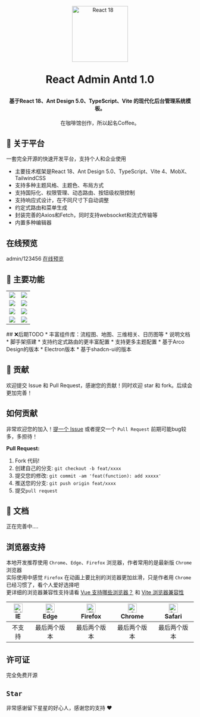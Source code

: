 <p align="center">
  <img  style='width: 150px;' src="https://coffee-admin-img.oss-cn-beijing.aliyuncs.com/logo.png?Expires=1733408119&OSSAccessKeyId=TMP.3KjfLxxZfpD5QdxfQo1KcAN7zzPQ1KLPQ2CXZFdoeMJEnZSydHN2NuaBNaLJ7p1TJVjzuF7GNnx74AyHYjMhgtVdWYSnnT&Signature=2v62rZF05QOm8eeu%2FmccH5lnrYY%3D" alt="React 18">
 
</p>
<h1 align="center" style="margin: 30px 0 30px; font-weight: bold;">React Admin Antd 1.0</h1>
<h4 align="center">基于React 18、Ant Design 5.0、TypeScript、Vite 的现代化后台管理系统模板。</h4>
<p align="center">
  在咖啡馆创作，所以起名Coffee。
</p>

## 🚀 关于平台
   一套完全开源的快速开发平台，支持个人和企业使用
   * 主要技术框架是React 18、Ant Design 5.0、TypeScript、Vite 4、MobX、TailwindCSS
   * 支持多种主题风格、主题色、布局方式
   * 支持国际化、权限管理、动态路由、按钮级权限控制
   * 支持响应式设计，在不同尺寸下自动调整
   * 约定式路由和菜单生成
   * 封装完善的Axios和Fetch，同时支持websocket和流式传输等
   * 内置多种编辑器
## 在线预览
  admin/123456
  [在线预览](https://bestycw.github.io/react-admin-antd/)
## 🚀 主要功能

<table>
    <tr>
        <td><img src="https://coffee-admin-img.oss-cn-beijing.aliyuncs.com/%E7%99%BB%E5%BD%95%E9%A1%B5.png?Expires=1733409189&OSSAccessKeyId=TMP.3KjfLxxZfpD5QdxfQo1KcAN7zzPQ1KLPQ2CXZFdoeMJEnZSydHN2NuaBNaLJ7p1TJVjzuF7GNnx74AyHYjMhgtVdWYSnnT&Signature=%2FAzZoRrVKf1KQG7qRxWomz%2FqiMQ%3D"/></td>
        <td><img src="https://coffee-admin-img.oss-cn-beijing.aliyuncs.com/%E9%A6%96%E9%A1%B5.png?Expires=1733410170&OSSAccessKeyId=TMP.3KjfLxxZfpD5QdxfQo1KcAN7zzPQ1KLPQ2CXZFdoeMJEnZSydHN2NuaBNaLJ7p1TJVjzuF7GNnx74AyHYjMhgtVdWYSnnT&Signature=81ktCQQbWCycB93Pbbs6ixPl5Rg%3D"/></td>
    </tr>
    <tr>
        <td><img src="https://coffee-admin-img.oss-cn-beijing.aliyuncs.com/%E8%AF%B7%E6%B1%82%E5%8A%9F%E8%83%BD.png?Expires=1733409220&OSSAccessKeyId=TMP.3KjfLxxZfpD5QdxfQo1KcAN7zzPQ1KLPQ2CXZFdoeMJEnZSydHN2NuaBNaLJ7p1TJVjzuF7GNnx74AyHYjMhgtVdWYSnnT&Signature=QzjgLBDTNKBvDHrlC2gNWpcgkJA%3D"/></td>
        <td><img src="https://coffee-admin-img.oss-cn-beijing.aliyuncs.com/%E7%B3%BB%E7%BB%9F%E9%85%8D%E7%BD%AE.png?Expires=1733409227&OSSAccessKeyId=TMP.3KjfLxxZfpD5QdxfQo1KcAN7zzPQ1KLPQ2CXZFdoeMJEnZSydHN2NuaBNaLJ7p1TJVjzuF7GNnx74AyHYjMhgtVdWYSnnT&Signature=ahi6SHdZSj4xC%2FFjv5l0RjffQoM%3D"/></td>
    </tr>
    <tr>
        <td><img src="https://coffee-admin-img.oss-cn-beijing.aliyuncs.com/%E5%B0%8F%E5%B1%8F%E5%B9%95.png?Expires=1733409249&OSSAccessKeyId=TMP.3KjfLxxZfpD5QdxfQo1KcAN7zzPQ1KLPQ2CXZFdoeMJEnZSydHN2NuaBNaLJ7p1TJVjzuF7GNnx74AyHYjMhgtVdWYSnnT&Signature=63%2BekOnN8FeHHUaTyboJHkTEFAY%3D"/></td>
        <td><img src="https://coffee-admin-img.oss-cn-beijing.aliyuncs.com/%E7%BC%96%E8%BE%91%E5%99%A8.png?Expires=1733409459&OSSAccessKeyId=TMP.3KjfLxxZfpD5QdxfQo1KcAN7zzPQ1KLPQ2CXZFdoeMJEnZSydHN2NuaBNaLJ7p1TJVjzuF7GNnx74AyHYjMhgtVdWYSnnT&Signature=g23GrZEZg4KcMemLhwhh%2FDYAz18%3D"/></td>
    </tr>
	<tr>
        <td><img src="https://coffee-admin-img.oss-cn-beijing.aliyuncs.com/%E8%A1%A8%E5%8D%95%E5%8A%9F%E8%83%BD.png?Expires=1733409469&OSSAccessKeyId=TMP.3KjfLxxZfpD5QdxfQo1KcAN7zzPQ1KLPQ2CXZFdoeMJEnZSydHN2NuaBNaLJ7p1TJVjzuF7GNnx74AyHYjMhgtVdWYSnnT&Signature=s6NID5r9S0qbynsx95W2iD96EV8%3D"/></td>
        <td><img src="https://coffee-admin-img.oss-cn-beijing.aliyuncs.com/%E6%9D%83%E9%99%90%E9%85%8D%E7%BD%AE.png?Expires=1733409502&OSSAccessKeyId=TMP.3KjfLxxZfpD5QdxfQo1KcAN7zzPQ1KLPQ2CXZFdoeMJEnZSydHN2NuaBNaLJ7p1TJVjzuF7GNnx74AyHYjMhgtVdWYSnnT&Signature=7hQ2BConK7Wu6%2FNvnSrLiC%2BDa0s%3D"/></td>
    </tr>	 


</table>
## ❌后期TODO
  * 丰富组件库：流程图、地图、三维相关、日历图等
  * 说明文档
  * 脚手架搭建
  * 支持约定式路由的更丰富配置
  * 支持更多主题配置
  * 基于Arco Design的版本
  * Electron版本
  * 基于shadcn-ui的版本


## 🤝 贡献

欢迎提交 Issue 和 Pull Request，感谢您的贡献！同时欢迎 star 和 fork。后续会更加完善！

## 如何贡献

非常欢迎您的加入！[提一个 Issue](https://github.com/bestycw/react-admin-antd/issues) 或者提交一个 `Pull Request` 前期可能bug较多，多担待！

**Pull Request:**

1. Fork 代码!
2. 创建自己的分支: `git checkout -b feat/xxxx`
3. 提交您的修改: `git commit -am 'feat(function): add xxxxx'`
4. 推送您的分支: `git push origin feat/xxxx`
5. 提交`pull request`

## 📝 文档
  正在完善中....


## 浏览器支持

本地开发推荐使用 `Chrome`、`Edge`、`Firefox` 浏览器，作者常用的是最新版 `Chrome` 浏览器  
实际使用中感觉 `Firefox` 在动画上要比别的浏览器更加丝滑，只是作者用 `Chrome` 已经习惯了，看个人爱好选择吧  
更详细的浏览器兼容性支持请看 [Vue 支持哪些浏览器？](https://cn.vuejs.org/about/faq.html#what-browsers-does-vue-support) 和 [Vite 浏览器兼容性](https://cn.vitejs.dev/guide/build#browser-compatibility)

| [<img src="https://raw.githubusercontent.com/alrra/browser-logos/master/src/edge/edge_48x48.png" alt=" Edge" width="24px" height="24px" />](http://godban.github.io/browsers-support-badges/)</br>IE | [<img src="https://raw.githubusercontent.com/alrra/browser-logos/master/src/edge/edge_48x48.png" alt=" Edge" width="24px" height="24px" />](http://godban.github.io/browsers-support-badges/)</br>Edge | [<img src="https://raw.githubusercontent.com/alrra/browser-logos/master/src/firefox/firefox_48x48.png" alt="Firefox" width="24px" height="24px" />](http://godban.github.io/browsers-support-badges/)</br>Firefox | [<img src="https://raw.githubusercontent.com/alrra/browser-logos/master/src/chrome/chrome_48x48.png" alt="Chrome" width="24px" height="24px" />](http://godban.github.io/browsers-support-badges/)</br>Chrome | [<img src="https://raw.githubusercontent.com/alrra/browser-logos/master/src/safari/safari_48x48.png" alt="Safari" width="24px" height="24px" />](http://godban.github.io/browsers-support-badges/)</br>Safari |
| :--------------------------------------------------------------------------------------------------------------------------------------------------------------------------------------------------: | :----------------------------------------------------------------------------------------------------------------------------------------------------------------------------------------------------: | :---------------------------------------------------------------------------------------------------------------------------------------------------------------------------------------------------------------: | :-----------------------------------------------------------------------------------------------------------------------------------------------------------------------------------------------------------: | :-----------------------------------------------------------------------------------------------------------------------------------------------------------------------------------------------------------: |
|                                                                                                不支持                                                                                                |                                                                                              最后两个版本                                                                                              |                                                                                                   最后两个版本                                                                                                    |                                                                                                 最后两个版本                                                                                                  |                                                                                                 最后两个版本                                                                                                  |
## 许可证

完全免费开源


## `Star`

非常感谢留下星星的好心人，感谢您的支持 :heart: